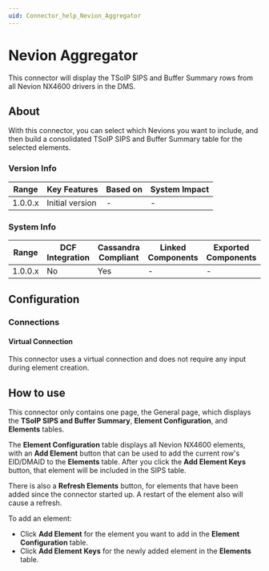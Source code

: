 ```yaml
---
uid: Connector_help_Nevion_Aggregator
---
```


# Nevion Aggregator

This connector will display the TSoIP SIPS and Buffer Summary rows from all Nevion NX4600 drivers in the DMS.

## About

With this connector, you can select which Nevions you want to include, and then build a consolidated TSoIP SIPS and Buffer Summary table for the selected elements.

### Version Info

| **Range** | **Key Features** | **Based on** | **System Impact** |
|-----------|------------------|--------------|-------------------|
| 1.0.0.x   | Initial version  | \-           | \-                |

### System Info

| **Range** | **DCF Integration** | **Cassandra Compliant** | **Linked Components** | **Exported Components** |
|-----------|---------------------|-------------------------|-----------------------|-------------------------|
| 1.0.0.x   | No                  | Yes                     | \-                    | \-                      |

## Configuration

### Connections

#### Virtual Connection

This connector uses a virtual connection and does not require any input during element creation.

## How to use

This connector only contains one page, the General page, which displays the **TSoIP SIPS and Buffer Summary**, **Element Configuration**, and **Elements** tables.

The **Element Configuration** table displays all Nevion NX4600 elements, with an **Add Element** button that can be used to add the current row's EID/DMAID to the **Elements** table. After you click the **Add Element Keys** button, that element will be included in the SIPS table.

There is also a **Refresh Elements** button, for elements that have been added since the connector started up. A restart of the element also will cause a refresh.

To add an element:

- Click **Add Element** for the element you want to add in the **Element Configuration** table.
- Click **Add Element Keys** for the newly added element in the **Elements** table.
